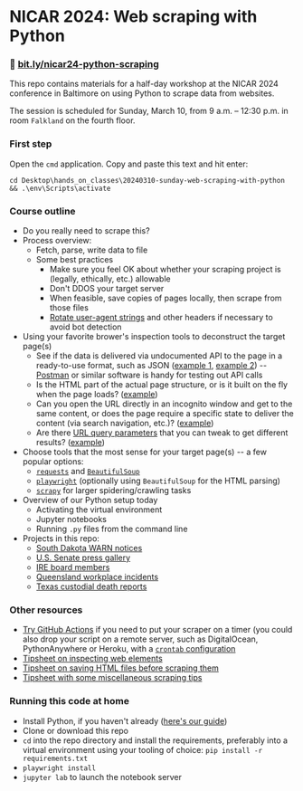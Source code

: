 # NICAR 2024: Web scraping with Python

### 🔗 [bit.ly/nicar24-python-scraping](https://bit.ly/nicar24-python-scraping)

This repo contains materials for a half-day workshop at the NICAR 2024 conference in Baltimore on using Python to scrape data from websites.

The session is scheduled for Sunday, March 10, from 9 a.m. – 12:30 p.m. in room `Falkland` on the fourth floor.

### First step

Open the `cmd` application. Copy and paste this text and hit enter:

```
cd Desktop\hands_on_classes\20240310-sunday-web-scraping-with-python && .\env\Scripts\activate
```

### Course outline
- Do you really need to scrape this?
- Process overview:
    - Fetch, parse, write data to file
    - Some best practices
        - Make sure you feel OK about whether your scraping project is (legally, ethically, etc.) allowable
        - Don't DDOS your target server
        - When feasible, save copies of pages locally, then scrape from those files
        - [Rotate user-agent strings](https://www.useragents.me/) and other headers if necessary to avoid bot detection
- Using your favorite brower's inspection tools to deconstruct the target page(s)
    - See if the data is delivered via undocumented API to the page in a ready-to-use format, such as JSON ([example 1](https://sdlegislature.gov/Session/Archived), [example 2](https://www.britishmuseum.org/collection)) -- [Postman](https://www.postman.com) or similar software is handy for testing out API calls
    - Is the HTML part of the actual page structure, or is it built on the fly when the page loads? ([example](https://rrctx.force.com/s/complaints))
    - Can you open the URL directly in an incognito window and get to the same content, or does the page require a specific state to deliver the content (via search navigation, etc.)? ([example](https://rrctx.force.com/s/ietrs-complaint/a0ct0000000mOmhAAE/complaint0000000008))
    - Are there [URL query parameters](https://en.wikipedia.org/wiki/Query_string) that you can tweak to get different results? ([example](https://www.worksafe.qld.gov.au/news-and-events/alerts))
- Choose tools that the most sense for your target page(s) -- a few popular options:
    - [`requests`](https://requests.readthedocs.io/en/latest/) and [`BeautifulSoup`](https://www.crummy.com/software/BeautifulSoup/bs4/doc/)
    - [`playwright`](https://playwright.dev/python) (optionally using `BeautifulSoup` for the HTML parsing)
    - [`scrapy`](https://scrapy.org/) for larger spidering/crawling tasks
- Overview of our Python setup today
    - Activating the virtual environment
    - Jupyter notebooks
    - Running `.py` files from the command line
- Projects in this repo:
    - [South Dakota WARN notices](sd-warn)
    - [U.S. Senate press gallery](us-senate-press-gallery)
    - [IRE board members](ire-board)
    - [Queensland workplace incidents](qld-incidents)
    - [Texas custodial death reports](tx-custodial-death-reports)


### Other resources
- [Try GitHub Actions](https://palewi.re/docs/first-github-scraper) if you need to put your scraper on a timer (you could also drop your script on a remote server, such as DigitalOcean, PythonAnywhere or Heroku, with a [`crontab` configuration](https://en.wikipedia.org/wiki/Cron)
- [Tipsheet on inspecting web elements](https://docs.google.com/document/d/12e_9VfNxME02qfSRZU_diF8Qqp6EEvnR-xtudI58GeI/edit)
- [Tipsheet on saving HTML files before scraping them](https://docs.google.com/document/d/1SMpxt2b1ClEjLBZU2cg0Y2-yqxG_UoNq5f59h_5M4P8/edit)
- [Tipsheet with some miscellaneous scraping tips](https://docs.google.com/document/d/1-D1GhYJuOus7tXomPPYACaaer6He41cdcl_7J3rsqIk/edit)


### Running this code at home
- Install Python, if you haven't already ([here's our guide](https://docs.google.com/document/d/1cYmpfZEZ8r-09Q6Go917cKVcQk_d0P61gm0q8DAdIdg/edit))
- Clone or download this repo
- `cd` into the repo directory and install the requirements, preferably into a virtual environment using your tooling of choice: `pip install -r requirements.txt`
- `playwright install`
- `jupyter lab` to launch the notebook server
